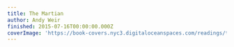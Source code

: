 ```yaml
---
title: The Martian
author: Andy Weir
finished: 2015-07-16T00:00:00.000Z
coverImage: 'https://book-covers.nyc3.digitaloceanspaces.com/readings/the-martian-01.jpg'
---
```

